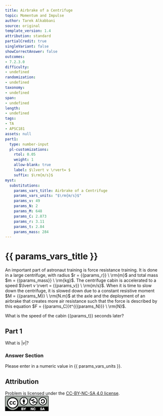 ```yaml
---
title: Airbrake of a Centrifuge
topic: Momentum and Impulse
author: Tarek Alkabbani
source: original
template_version: 1.4
attribution: standard
partialCredit: true
singleVariant: false
showCorrectAnswer: false
outcomes:
- 7.2.3.0
difficulty:
- undefined
randomization:
- undefined
taxonomy:
- undefined
span:
- undefined
length:
- undefined
tags:
- TA
- APSC181
assets: null
part1:
  type: number-input
  pl-customizations:
    rtol: 0.05
    weight: 1
    allow-blank: true
    label: $\lvert v \rvert= $
    suffix: $\rm{m/s}$
myst:
  substitutions:
    params_vars_title: Airbrake of a Centrifuge
    params_vars_units: "$\rm{m/s}$"
    params_v: 49
    params_N: 2
    params_M: 648
    params_C: 2.873
    params_r: 3.11
    params_t: 2.84
    params_mass: 284
---
```

# {{ params_vars_title }}
An important part of astronaut training is force resistance training. It is done in a large centrifuge, with radius $r = {{params_r}} \ \rm{m}$ and total mass $m = {{params_mass}} \ \rm{kg}$.
The centrifuge cabin is accelerated to a speed $\lvert v \rvert = {{params_v}} \ \rm{m/s}$.
When it is time to slow down the centrifuge, it is slowed down due to a constant resistive moment $M = {{params_M}} \ \rm{N.m}$ at the axle and the deployment of an airbrake that creates more air resistance such that the force is described by this equation $F = {{params_C}}t^{{{params_N}}} \ \rm{N}$.

What is the speed of the cabin {{params_t}} seconds later?

## Part 1

What is $\lvert v \rvert$?

### Answer Section

Please enter in a numeric value in {{ params_vars_units }}.

## Attribution

Problem is licensed under the [CC-BY-NC-SA 4.0 license](https://creativecommons.org/licenses/by-nc-sa/4.0/).<br> ![The Creative Commons 4.0 license requiring attribution-BY, non-commercial-NC, and share-alike-SA license.](https://raw.githubusercontent.com/firasm/bits/master/by-nc-sa.png)